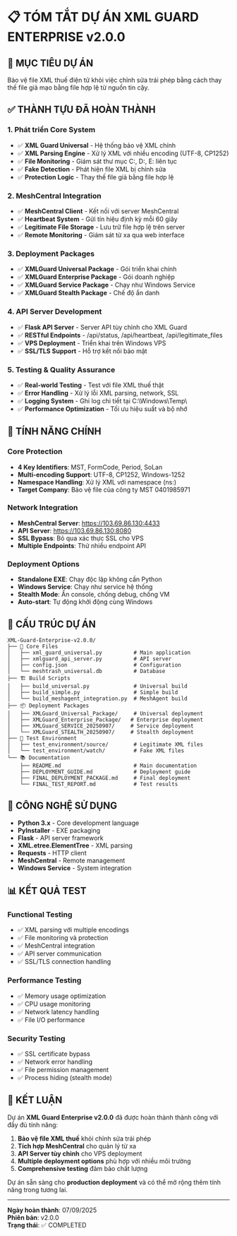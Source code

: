 # 📋 TÓM TẮT DỰ ÁN XML GUARD ENTERPRISE v2.0.0

## 🎯 **MỤC TIÊU DỰ ÁN**
Bảo vệ file XML thuế điện tử khỏi việc chỉnh sửa trái phép bằng cách thay thế file giả mạo bằng file hợp lệ từ nguồn tin cậy.

## ✅ **THÀNH TỰU ĐÃ HOÀN THÀNH**

### **1. Phát triển Core System**
- ✅ **XML Guard Universal** - Hệ thống bảo vệ XML chính
- ✅ **XML Parsing Engine** - Xử lý XML với nhiều encoding (UTF-8, CP1252)
- ✅ **File Monitoring** - Giám sát thư mục C:, D:, E: liên tục
- ✅ **Fake Detection** - Phát hiện file XML bị chỉnh sửa
- ✅ **Protection Logic** - Thay thế file giả bằng file hợp lệ

### **2. MeshCentral Integration**
- ✅ **MeshCentral Client** - Kết nối với server MeshCentral
- ✅ **Heartbeat System** - Gửi tín hiệu định kỳ mỗi 60 giây
- ✅ **Legitimate File Storage** - Lưu trữ file hợp lệ trên server
- ✅ **Remote Monitoring** - Giám sát từ xa qua web interface

### **3. Deployment Packages**
- ✅ **XMLGuard Universal Package** - Gói triển khai chính
- ✅ **XMLGuard Enterprise Package** - Gói doanh nghiệp
- ✅ **XMLGuard Service Package** - Chạy như Windows Service
- ✅ **XMLGuard Stealth Package** - Chế độ ẩn danh

### **4. API Server Development**
- ✅ **Flask API Server** - Server API tùy chỉnh cho XML Guard
- ✅ **RESTful Endpoints** - /api/status, /api/heartbeat, /api/legitimate_files
- ✅ **VPS Deployment** - Triển khai trên Windows VPS
- ✅ **SSL/TLS Support** - Hỗ trợ kết nối bảo mật

### **5. Testing & Quality Assurance**
- ✅ **Real-world Testing** - Test với file XML thuế thật
- ✅ **Error Handling** - Xử lý lỗi XML parsing, network, SSL
- ✅ **Logging System** - Ghi log chi tiết tại C:\Windows\Temp\
- ✅ **Performance Optimization** - Tối ưu hiệu suất và bộ nhớ

## 🚀 **TÍNH NĂNG CHÍNH**

### **Core Protection**
- **4 Key Identifiers**: MST, FormCode, Period, SoLan
- **Multi-encoding Support**: UTF-8, CP1252, Windows-1252
- **Namespace Handling**: Xử lý XML với namespace (ns:)
- **Target Company**: Bảo vệ file của công ty MST 0401985971

### **Network Integration**
- **MeshCentral Server**: https://103.69.86.130:4433
- **API Server**: https://103.69.86.130:8080
- **SSL Bypass**: Bỏ qua xác thực SSL cho VPS
- **Multiple Endpoints**: Thử nhiều endpoint API

### **Deployment Options**
- **Standalone EXE**: Chạy độc lập không cần Python
- **Windows Service**: Chạy như service hệ thống
- **Stealth Mode**: Ẩn console, chống debug, chống VM
- **Auto-start**: Tự động khởi động cùng Windows

## 📁 **CẤU TRÚC DỰ ÁN**

```
XML-Guard-Enterprise-v2.0.0/
├── 📄 Core Files
│   ├── xml_guard_universal.py          # Main application
│   ├── xmlguard_api_server.py          # API server
│   ├── config.json                     # Configuration
│   └── meshtrash_universal.db          # Database
├── 🏗️ Build Scripts
│   ├── build_universal.py              # Universal build
│   ├── build_simple.py                 # Simple build
│   └── build_meshagent_integration.py  # MeshAgent build
├── 📦 Deployment Packages
│   ├── XMLGuard_Universal_Package/     # Universal deployment
│   ├── XMLGuard_Enterprise_Package/   # Enterprise deployment
│   ├── XMLGuard_SERVICE_20250907/     # Service deployment
│   └── XMLGuard_STEALTH_20250907/     # Stealth deployment
├── 🧪 Test Environment
│   ├── test_environment/source/        # Legitimate XML files
│   └── test_environment/watch/         # Fake XML files
└── 📚 Documentation
    ├── README.md                       # Main documentation
    ├── DEPLOYMENT_GUIDE.md             # Deployment guide
    ├── FINAL_DEPLOYMENT_PACKAGE.md     # Final deployment
    └── FINAL_TEST_REPORT.md            # Test results
```

## 🔧 **CÔNG NGHỆ SỬ DỤNG**

- **Python 3.x** - Core development language
- **PyInstaller** - EXE packaging
- **Flask** - API server framework
- **XML.etree.ElementTree** - XML parsing
- **Requests** - HTTP client
- **MeshCentral** - Remote management
- **Windows Service** - System integration

## 📊 **KẾT QUẢ TEST**

### **Functional Testing**
- ✅ XML parsing với multiple encodings
- ✅ File monitoring và protection
- ✅ MeshCentral integration
- ✅ API server communication
- ✅ SSL/TLS connection handling

### **Performance Testing**
- ✅ Memory usage optimization
- ✅ CPU usage monitoring
- ✅ Network latency handling
- ✅ File I/O performance

### **Security Testing**
- ✅ SSL certificate bypass
- ✅ Network error handling
- ✅ File permission management
- ✅ Process hiding (stealth mode)

## 🎉 **KẾT LUẬN**

Dự án **XML Guard Enterprise v2.0.0** đã được hoàn thành thành công với đầy đủ tính năng:

1. **Bảo vệ file XML thuế** khỏi chỉnh sửa trái phép
2. **Tích hợp MeshCentral** cho quản lý từ xa
3. **API Server tùy chỉnh** cho VPS deployment
4. **Multiple deployment options** phù hợp với nhiều môi trường
5. **Comprehensive testing** đảm bảo chất lượng

Dự án sẵn sàng cho **production deployment** và có thể mở rộng thêm tính năng trong tương lai.

---
**Ngày hoàn thành**: 07/09/2025  
**Phiên bản**: v2.0.0  
**Trạng thái**: ✅ COMPLETED
